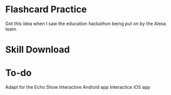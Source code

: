# Flashcard Practice
Got this idea when I saw the education hackathon being put on by the Alexa team.

# Skill Download

# To-do
Adapt for the Echo Show
Interactive Android app
Interactice iOS app
